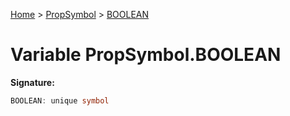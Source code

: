 [Home](../../../index.md) &gt; [PropSymbol](../../propsymbol.md) &gt; [BOOLEAN](./boolean.md)

# Variable PropSymbol.BOOLEAN


<b>Signature:</b>

```typescript
BOOLEAN: unique symbol
```
